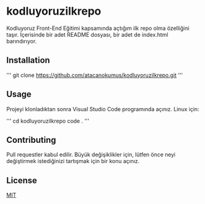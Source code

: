 # kodluyoruzilkrepo
Kodluyoruz Front-End Eğitimi kapsamında açtığım ilk repo olma özelliğini taşır. İçerisinde bir adet README dosyası, bir adet de index.html barındırıyor.

## Installation

'''
git clone https://github.com/atacanokumus/kodluyoruzilkrepo.git
'''

## Usage
Projeyi klonladıktan sonra Visual Studio Code programında açınız.
Linux için:

'''
cd kodluyoruzilkrepo
code .
'''

## Contributing
Pull requestler kabul edilir. Büyük değişiklikler için, lütfen önce neyi değiştirmek istediğinizi tartışmak için bir konu açınız.

## License
[MIT](https://opensource.org/licenses/MIT)

